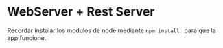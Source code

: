 # WebServer + Rest Server

Recordar instalar los modulos de node mediante ```npm install ``` para que
la app funcione.